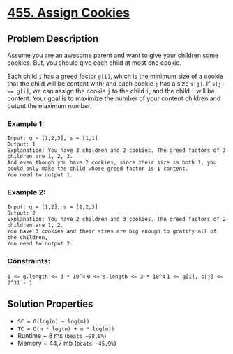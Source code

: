 # [455. Assign Cookies](https://leetcode.com/problems/assign-cookies/description)

## Problem Description

Assume you are an awesome parent and want to give your children some cookies. But, you should give each child at most one cookie.

Each child `i` has a greed factor `g[i]`, which is the minimum size of a cookie that the child will be content with; and each cookie `j` has a size `s[j]`. If `s[j] >= g[i]`, we can assign the cookie `j` to the child `i`, and the child `i` will be content. Your goal is to maximize the number of your content children and output the maximum number.



### Example 1:
```
Input: g = [1,2,3], s = [1,1]
Output: 1
Explanation: You have 3 children and 2 cookies. The greed factors of 3 children are 1, 2, 3.
And even though you have 2 cookies, since their size is both 1, you could only make the child whose greed factor is 1 content.
You need to output 1.
```
### Example 2:
```
Input: g = [1,2], s = [1,2,3]
Output: 2
Explanation: You have 2 children and 3 cookies. The greed factors of 2 children are 1, 2.
You have 3 cookies and their sizes are big enough to gratify all of the children,
You need to output 2.
```

### Constraints:

`1 <= g.length <= 3 * 10^4`
`0 <= s.length <= 3 * 10^4`
`1 <= g[i], s[j] <= 2^31 - 1`


## Solution Properties

* `SC = O(log(n) + log(m))`
* `TC = O(n * log(n) + m * log(m))`
* Runtime ~ 8 ms (`beats ~98,8%`)
* Memory ~ 44,7 mb (`beats ~45,9%`)